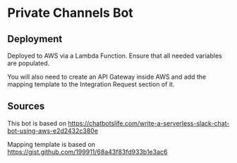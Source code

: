 # Private Channels Bot

## Deployment

Deployed to AWS via a Lambda Function. Ensure that all needed variables are populated.

You will also need to create an API Gateway inside AWS and add the mapping template to the Integration Request section of it.

## Sources

This bot is based on https://chatbotslife.com/write-a-serverless-slack-chat-bot-using-aws-e2d2432c380e

Mapping template is based on https://gist.github.com/199911/68a43f83fd933b1e3ac6
